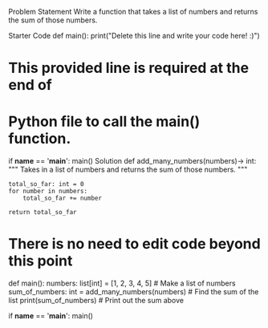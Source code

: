 Problem Statement
Write a function that takes a list of numbers and returns the sum of those numbers.

Starter Code
def main():
    print("Delete this line and write your code here! :)")


# This provided line is required at the end of
# Python file to call the main() function.
if __name__ == '__main__':
    main()
Solution
def add_many_numbers(numbers)-> int:
    """
    Takes in a list of numbers and returns the sum of those numbers.
    """

    total_so_far: int = 0
    for number in numbers:
        total_so_far += number

    return total_so_far

# There is no need to edit code beyond this point

def main():
    numbers: list[int] = [1, 2, 3, 4, 5]  # Make a list of numbers
    sum_of_numbers: int = add_many_numbers(numbers)  # Find the sum of the list
    print(sum_of_numbers)  # Print out the sum above
    

if __name__ == '__main__':
    main()
